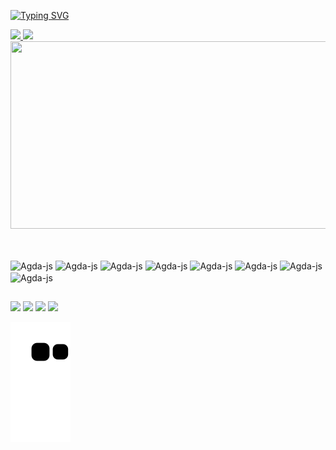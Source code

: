 <a href="https://git.io/typing-svg"><img src="https://readme-typing-svg.herokuapp.com?font=Fira+Code&size=21&pause=1000&color=34ABDC&random=false&width=500&lines=Hi+There!+%F0%9F%91%8B;I'm+Agda+Lopes+%F0%9F%91%A9%E2%80%8D%F0%9F%92%BB" alt="Typing SVG" /></a>

<div>
  <a href="https://github.com/agdaLopes">
    <img height="180em" src="https://github-readme-stats.vercel.app/api?username=agdaLopes&show_icons=true&theme=dracula&include_all_commits=true&count_private=true"/>
    <img height="180em" src="https://github-readme-stats.vercel.app/api/top-langs/?username=agdaLopes&layout=compact&langs_count=16&theme=dracula"/>
  </a>
</div>

<img src="https://media.giphy.com/media/dWesBcTLavkZuG35MI/giphy.gif" width="600" height="300"/>


##

<div style="display: inline_block"><br>
  <img  align="center" alt="Agda-js" height="30" width="40" src="https://cdn.jsdelivr.net/gh/devicons/devicon@latest/icons/javascript/javascript-original.svg" />
  <img align="center" alt="Agda-js" height="30" width="40" src="https://cdn.jsdelivr.net/gh/devicons/devicon@latest/icons/html5/html5-original.svg" />
  <img align="center" alt="Agda-js" height="30" width="40" src="https://cdn.jsdelivr.net/gh/devicons/devicon@latest/icons/css3/css3-original.svg" />
  <img align="center" alt="Agda-js" height="30" width="40" src="https://cdn.jsdelivr.net/gh/devicons/devicon@latest/icons/react/react-original.svg" />
  <img align="center" alt="Agda-js" height="30" width="40" src="https://cdn.jsdelivr.net/gh/devicons/devicon@latest/icons/puppeteer/puppeteer-original.svg" />
  <img align="center" alt="Agda-js" height="30" width="40" src="https://cdn.jsdelivr.net/gh/devicons/devicon@latest/icons/swagger/swagger-original.svg" />
  <img align="center" alt="Agda-js" height="30" width="40" src="https://cdn.jsdelivr.net/gh/devicons/devicon@latest/icons/python/python-original.svg" />
  <img align="center" alt="Agda-js" height="35" width="35" src="https://assets-global.website-files.com/6407282fb8fd3f5e4f21e2b0/64a549dcb32e55a254d52cd2_HrEG0mz7dPoT60cskCyU1mrzta40Ky1heqhJVrPf4MQ.png" />
</div>

##

<div> 
  <a href="https://instagram.com/" target="_blank"><img src="https://img.shields.io/badge/-Instagram-%23E4405F?style=for-the-badge&logo=instagram&logoColor=white" target="_blank"></a>
 <a href="https://discord.gg/" target="_blank"><img src="https://img.shields.io/badge/Discord-7289DA?style=for-the-badge&logo=discord&logoColor=white" target="_blank"></a> 
  <a href = "mailto:contatolopesagdalopes@gmail.com"><img src="https://img.shields.io/badge/-Gmail-%23333?style=for-the-badge&logo=gmail&logoColor=white" target="_blank"></a>
  <a href="https://www.linkedin.com/in/agda-lopes-188154248/" target="_blank"><img src="https://img.shields.io/badge/-LinkedIn-%230077B5?style=for-the-badge&logo=linkedin&logoColor=white" target="_blank"></a> 
</div>

![Snake animation](https://github.com/agdaLopes/agdaLopes/blob/output/github-contribution-grid-snake.svg)


<!--
**agdaLopes/agdaLopes** is a ✨ _special_ ✨ repository because its `README.md` (this file) appears on your GitHub profile.

Here are some ideas to get you started:

- 🔭 I’m currently working on ...
- 🌱 I’m currently learning ...
- 👯 I’m looking to collaborate on ...
- 🤔 I’m looking for help with ...
- 💬 Ask me about ...
- 📫 How to reach me: ...
- 😄 Pronouns: ...
- ⚡ Fun fact: ...
-->
